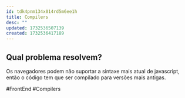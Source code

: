 ```yaml
---
id: tdk4pnm134x014rd5m6ee1h
title: Compilers
desc: ""
updated: 1732536507139
created: 1732536417189
---
```


## Qual problema resolvem?

Os navegadores podem não suportar a sintaxe mais atual de javascript, então o código tem que ser compilado para versões mais antigas.

#FrontEnd #Compilers
